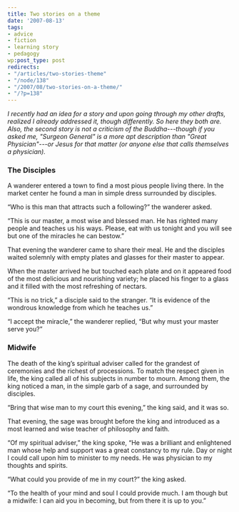 ```yaml
---
title: Two stories on a theme
date: '2007-08-13'
tags:
- advice
- fiction
- learning story
- pedagogy
wp:post_type: post
redirects:
- "/articles/two-stories-theme"
- "/node/138"
- "/2007/08/two-stories-on-a-theme/"
- "/?p=138"
---
```


_I recently had an idea for a story and upon going through my other drafts, realized I already addressed it, though differently. So here they both are. Also, the second story is not a criticism of the Buddha---though if you asked me, "Surgeon General" is a more apt description than "Great Physician"---or Jesus for that matter (or anyone else that calls themselves a physician)._

### The Disciples

A wanderer entered a town to find a most pious people living there. In the market center he found a man in simple dress surrounded by disciples.

“Who is this man that attracts such a following?” the wanderer asked.

“This is our master, a most wise and blessed man. He has righted many people and teaches us his ways. Please, eat with us tonight and you will see but one of the miracles he can bestow.”

That evening the wanderer came to share their meal. He and the disciples waited solemnly with empty plates and glasses for their master to appear.

When the master arrived he but touched each plate and on it appeared food of the most delicious and nourishing variety; he placed his finger to a glass and it filled with the most refreshing of nectars.

“This is no trick,” a disciple said to the stranger. “It is evidence of the wondrous knowledge from which he teaches us.”

“I accept the miracle,” the wanderer replied, “But why must your master serve you?”

### Midwife

The death of the king’s spiritual adviser called for the grandest of ceremonies and the richest of processions. To match the respect given in life, the king called all of his subjects in number to mourn. Among them, the king noticed a man, in the simple garb of a sage, and surrounded by disciples.

“Bring that wise man to my court this evening,” the king said, and it was so.

That evening, the sage was brought before the king and introduced as a most learned and wise teacher of philosophy and faith.

“Of my spiritual adviser,” the king spoke, “He was a brilliant and enlightened man whose help and support was a great constancy to my rule. Day or night I could call upon him to minister to my needs. He was physician to my thoughts and spirits.

“What could you provide of me in my court?” the king asked.

“To the health of your mind and soul I could provide much. I am though but a midwife: I can aid you in becoming, but from there it is up to you.”
